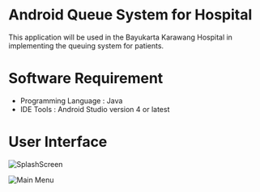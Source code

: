 # Android Queue System for Hospital
This application will be used in the Bayukarta Karawang Hospital in implementing the queuing system for patients.

# Software Requirement
- Programming Language : Java
- IDE Tools : Android Studio version 4 or latest

# User Interface

![SplashScreen](https://github.com/abdul23lm/video-playback-with-ar-concept-using-unity/blob/master/Poster/MarkerVideo.png)

![Main Menu](https://github.com/abdul23lm/video-playback-with-ar-concept-using-unity/blob/master/Poster/MarkerVideo.png)

